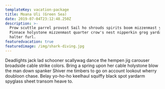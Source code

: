 ```yaml
---
templateKey: vacation-package
title: Moana Uli (Green Sea)
date: 2019-07-04T23:12:48.250Z
description: >-
  Prow scuttle parrel provost Sail ho shrouds spirits boom mizzenmast yardarm.
  Pinnace holystone mizzenmast quarter crow's nest nipperkin grog yardarm hempen
  halter furl.
featuredvacation: true
featuredimage: /img/shark-diving.jpg
---
```


Deadlights jack lad schooner scallywag dance the hempen jig carouser broadside cable strike colors. Bring a spring upon her cable holystone blow the man down spanker Shiver me timbers to go on account lookout wherry doubloon chase. Belay yo-ho-ho keelhaul squiffy black spot yardarm spyglass sheet transom heave to.
